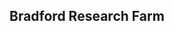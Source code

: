 ## Bradford Research Farm

<div id="map" style="height: 500px; margin-top: 20px;"></div>

<!-- Leaflet 样式和脚本 -->
<link
  rel="stylesheet"
  href="https://cdn.jsdelivr.net/npm/leaflet@1.9.3/dist/leaflet.css"
/>
<script src="https://cdn.jsdelivr.net/npm/leaflet@1.9.3/dist/leaflet.js"></script>

<script>
  document.addEventListener("DOMContentLoaded", function () {
    var map = L.map("map").setView([38.8996, -92.2104], 17); // 大致初始位置

    // 卫星底图
    var satellite = L.tileLayer(
      "https://server.arcgisonline.com/ArcGIS/rest/services/World_Imagery/MapServer/tile/{z}/{y}/{x}",
      {
        attribution:
          "Tiles &copy; Esri — Source: Esri, Maxar, Earthstar Geographics, CNES/Airbus DS, USDA, USGS, AeroGRID, IGN, and the GIS User Community",
        maxZoom: 19,
      }
    );

    satellite.addTo(map);

    // 加载 GeoJSON 数据
    var sensorLayer;
    fetch("/data/sensor.geojson")
      .then((response) => response.json())
      .then((geojsonData) => {
        sensorLayer = L.geoJSON(geojsonData, {
          onEachFeature: function (feature, layer) {
            let popupContent = "";

            if (feature.properties) {
              popupContent = Object.entries(feature.properties)
                .map(([key, val]) => `<strong>${key}</strong>: ${val}`)
                .join("<br>");
            }

            layer.bindPopup(popupContent || "无属性数据");
          },
        }).addTo(map);

        map.fitBounds(sensorLayer.getBounds());
      });

    // NDVI（PNG + World File）
    var ndviBounds = [
      [38.899727, -92.210584],
      [38.898748, -92.209152]
    ];
    var ndviLayer = L.imageOverlay("/images/NDVI.png", ndviBounds, {
      opacity: 0.5
    }).addTo(map);

    // EC-Shallow
    var ecsLayer = L.imageOverlay("/images/ECS.PNG", [
      [38.899755, -92.210554],
      [38.898716, -92.209279]
    ], {opacity: 0.5
    }).addTo(map);


    // control
    var overlayMaps = {
      "NDVI layer": ndviLayer,
      "ECa-shallow": ecsLayer
    };

    L.control.layers(null, overlayMaps).addTo(map);
  });
</script>
